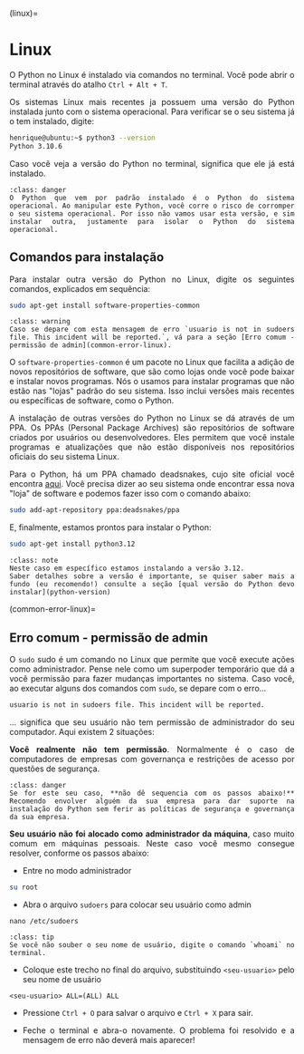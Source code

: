 (linux)=
# Linux

<div style="text-align: justify">

O Python no Linux é instalado via comandos no terminal. Você pode abrir o terminal através do atalho `Ctrl + Alt + T`. 

Os sistemas Linux mais recentes ja possuem uma versão do Python instalada junto com o sistema operacional. Para verificar se o seu sistema já o tem instalado, digite:

```bash
henrique@ubuntu:~$ python3 --version
Python 3.10.6
```

Caso você veja a versão do Python no terminal, significa que ele já está instalado.

```{admonition} Atenção
:class: danger
O Python que vem por padrão instalado é o Python do sistema operacional. Ao manipular este Python, você corre o risco de corromper o seu sistema operacional. Por isso não vamos usar esta versão, e sim instalar outra, justamente para isolar o Python do sistema operacional.
```

## Comandos para instalação

Para instalar outra versão do Python no Linux, digite os seguintes comandos, explicados em sequência:

```bash
sudo apt-get install software-properties-common
```

```{admonition} Em caso de erro
:class: warning
Caso se depare com esta mensagem de erro `usuario is not in sudoers file. This incident will be reported.`, vá para a seção [Erro comum - permissão de admin](common-error-linux).
```

O `software-properties-common` é um pacote no Linux que facilita a adição de novos repositórios de software, que são como lojas onde você pode baixar e instalar novos programas. Nós o usamos para instalar programas que não estão nas "lojas" padrão do seu sistema. Isso inclui versões mais recentes ou específicas de software, como o Python.

A instalação de outras versões do Python no Linux se dá através de um PPA. Os PPAs (Personal Package Archives) são repositórios de software criados por usuários ou desenvolvedores. Eles permitem que você instale programas e atualizações que não estão disponíveis nos repositórios oficiais do seu sistema Linux.

Para o Python, há um PPA chamado deadsnakes, cujo site oficial você encontra [aqui](https://launchpad.net/~deadsnakes/+archive/ubuntu/ppa). Você precisa dizer ao seu sistema onde encontrar essa nova "loja" de software e podemos fazer isso com o comando abaixo: 

```bash
sudo add-apt-repository ppa:deadsnakes/ppa
```

E, finalmente, estamos prontos para instalar o Python:

```bash
sudo apt-get install python3.12
```

```{admonition} Nota sobre versões do Python
:class: note
Neste caso em específico estamos instalando a versão 3.12.
Saber detalhes sobre a versão é importante, se quiser saber mais a fundo (eu recomendo!) consulte a seção [qual versão do Python devo instalar](python-version)
```

(common-error-linux)=
## Erro comum - permissão de admin

O `sudo` sudo é um comando no Linux que permite que você execute ações como administrador. Pense nele como um superpoder temporário que dá a você permissão para fazer mudanças importantes no sistema. Caso você, ao executar alguns dos comandos com `sudo`, se depare com o erro...

```bash
usuario is not in sudoers file. This incident will be reported.
```

... significa que seu usuário não tem permissão de administrador do seu computador. Aqui existem 2 situações:

**Você realmente não tem permissão**. Normalmente é o caso de computadores de empresas com governança e restrições de acesso por questões de segurança.
```{admonition} Atenção
:class: danger
Se for este seu caso, **não dê sequencia com os passos abaixo!** Recomendo envolver alguém da sua empresa para dar suporte na instalação do Python sem ferir as políticas de segurança e governança da sua empresa.
```

**Seu usuário não foi alocado como administrador da máquina**, caso muito comum em máquinas pessoais. Neste caso você mesmo consegue resolver, conforme os passos abaixo:

- Entre no modo administrador
```bash
su root
``` 

- Abra o arquivo `sudoers` para colocar seu usuário como admin
```
nano /etc/sudoers
```

```{admonition} Consultando seu usuário
:class: tip
Se você não souber o seu nome de usuário, digite o comando `whoami` no terminal.
```

- Coloque este trecho no final do arquivo, substituindo `<seu-usuario>` pelo seu nome de usuário
```text
<seu-usuario> ALL=(ALL) ALL
```

- Pressione `Ctrl + O` para salvar o arquivo e `Ctrl + X` para sair.
  
- Feche o terminal e abra-o novamente. O problema foi resolvido e a mensagem de erro não deverá mais aparecer!

</div>
